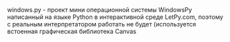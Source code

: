 windows.py - проект мини операционной системы WindowsPy написанный на языке Python в интерактивной среде LetPy.com, 
поэтому с реальным интерпретатором работать не будет (используется встоенная графическая библиотека Canvas
